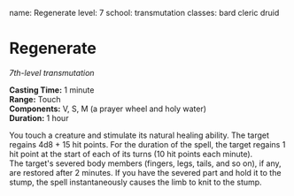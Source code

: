 name: Regenerate
level: 7
school: transmutation
classes: bard
         cleric
         druid

# Regenerate 
_7th-level transmutation_ 

**Casting Time:** 1 minute    
**Range:** Touch    
**Components:** V, S, M (a prayer wheel and holy water)    
**Duration:** 1 hour 

You touch a creature and stimulate its natural healing ability. The target regains 4d8 + 15 hit points. For the duration of the spell, the target regains 1 hit point at the start of each of its turns (10 hit points each minute).    
The target's severed body members (fingers, legs, tails, and so on), if any, are restored after 2 minutes. If you have the severed part and hold it to the stump, the spell instantaneously causes the limb to knit to the stump. 